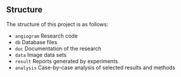 Structure
---------

The structure of this project is as follows:

- `angiogram` Research code
- `db` Database files
- `doc` Documentation of the research
- `data` Image data sets
- `result` Reports generated by experiments
- `analysis` Case-by-case analysis of selected results and methods
